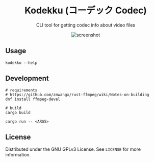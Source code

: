 <div align="center">
<h1>Kodekku (コーデック Codec)</h1>
CLI tool for getting codec info about video files

![screenshot](./assets/demo.gif)

</div>

## Usage

```shell
kodekku --help
```

## Development

```shell
# requirements
# https://github.com/zmwangx/rust-ffmpeg/wiki/Notes-on-building
dnf install ffmpeg-devel

# build
cargo build

cargo run -- <ARGS>
```

## License

Distributed under the GNU GPLv3 License. See `LICENSE` for more information.
